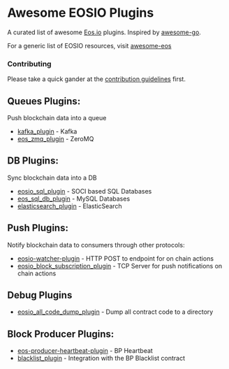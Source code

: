 # Awesome EOSIO Plugins

A curated list of awesome [Eos.io](http://eos.io/) plugins. Inspired by [awesome-go](https://github.com/avelino/awesome-go).

For a generic list of EOSIO resources, visit [awesome-eos](https://github.com/eosplace/awesome-eos/)
### Contributing
Please take a quick gander at the [contribution guidelines](https://github.com/tmuskal/awesome-eosio-plugins/blob/master/CONTRIBUTING.md) first. 

## Queues Plugins:
Push blockchain data into a queue

- [kafka_plugin](https://github.com/TP-Lab/kafka_plugin) - Kafka
- [eos_zmq_plugin](https://github.com/cc32d9/eos_zmq_plugin) - ZeroMQ

## DB Plugins:
Sync blockchain data into a DB

- [eosio_sql_plugin](https://github.com/asiniscalchi/eosio_sql_plugin) - SOCI based SQL Databases
- [eos_sql_db_plugin](https://github.com/superoneio/eos_sql_db_plugin) - MySQL Databases
- [elasticsearch_plugin](https://github.com/EOSLaoMao/elasticsearch_plugin) - ElasticSearch

## Push Plugins:
Notify blockchain data to consumers through other protocols:

- [eosio-watcher-plugin](https://github.com/eosauthority/eosio-watcher-plugin) - HTTP POST to endpoint for on chain actions
- [eosio_block_subscription_plugin](https://github.com/MyWishPlatform/eosio_block_subscription_plugin) - TCP Server for push notifications on chain actions

## Debug Plugins
- [eosio_all_code_dump_plugin](https://github.com/spoonincode/eosio_all_code_dump_plugin) - Dump all contract code to a directory

## Block Producer Plugins:
- [eos-producer-heartbeat-plugin](https://github.com/bancorprotocol/eos-producer-heartbeat-plugin) - BP Heartbeat 
- [blacklist_plugin](https://github.com/EOSLaoMao/blacklist_plugin) - Integration with the BP Blacklist contract 

